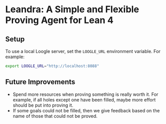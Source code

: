 # Leandra: A Simple and Flexible Proving Agent for Lean 4

## Setup

To use a local Loogle server, set the `LOOGLE_URL` environment variable.
For example:

```sh
export LOOGLE_URL="http://localhost:8088"
```

## Future Improvements

- Spend more resources when proving something is really worth it. For example, if all holes except one have been filled, maybe more effort should be put into proving it.
- If some goals could not be filled, then we give feedback based on the name of those that could not be proved.
